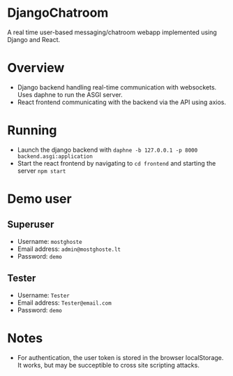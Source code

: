# DjangoChatroom
A real time user-based messaging/chatroom webapp implemented using Django and React.

# Overview
- Django backend handling real-time communication with websockets. Uses daphne to run the ASGI server.
- React frontend communicating with the backend via the API using axios.

# Running
- Launch the django backend with 
`daphne -b 127.0.0.1 -p 8000 backend.asgi:application`
- Start the react frontend by navigating to `cd frontend` and starting the server
`npm start`

# Demo user
## Superuser
- Username: `mostghoste`
- Email address: `admin@mostghoste.lt`
- Password: `demo`
## Tester
- Username: `Tester`
- Email address: `Tester@email.com`
- Password: `demo`

# Notes
- For authentication, the user token is stored in the browser localStorage. It works, but may be succeptible to cross site scripting attacks.